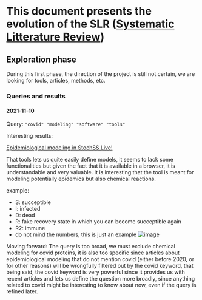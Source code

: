 # This document presents the evolution of the SLR ([Systematic Litterature Review](https://en.wikipedia.org/wiki/Systematic_review))

## Exploration phase

During this first phase, the direction of the project is still not certain, we are looking for tools, articles, methods, etc.

### Queries and results

#### 2021-11-10

Query: `"covid" "modeling" "software" "tools"`

Interesting results:

[Epidemiological modeling in StochSS Live!](https://www.ncbi.nlm.nih.gov/pmc/articles/PMC7929247/)

That tools lets us quite easily define models, it seems to lack some functionalities but given the fact that it is available in a browser, it is understandable and very valuable. It is interesting that the tool is meant for modeling potentially epidemics but also chemical reactions.

example:

- S: succeptible
- I: infected
- D: dead
- R: fake recovery state in which you can become succeptible again
- R2: immune
- do not mind the numbers, this is just an example
![image](https://user-images.githubusercontent.com/43907476/141230852-a3f20bdb-3a44-4f9c-8cdd-f6b67eff8fad.png)

Moving forward:
The query is too broad, we must exclude chemical modeling for covid proteins, it is also too specific since articles about epidemiological modeling that do not mention covid (either before 2020, or for other reasons) will be wrongfully filtered out by the covid keyword, that being said, the covid keyword is very powerful since it provides us with recent articles and lets us define the question more broadly, since anything related to covid might be interesting to know about now, even if the query is refined later.
